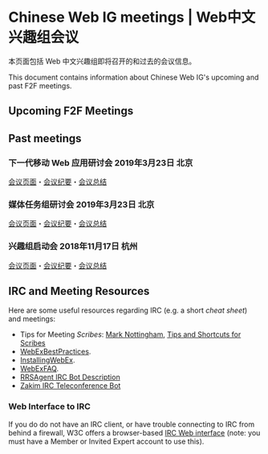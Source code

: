 # Chinese Web IG meetings | Web中文兴趣组会议

本页面包括 Web 中文兴趣组即将召开的和过去的会议信息。

This document contains information about Chinese Web IG's upcoming and past F2F meetings.

## Upcoming F2F Meetings

## Past meetings

### 下一代移动 Web 应用研讨会 2019年3月23日 北京

[会议页面](https://github.com/w3c/chinese-ig/blob/master/meetings/2019-05-11.md)・[会议纪要](https://www.w3.org/2019/05/11-chinese-web-minutes.html)・[会议总结](https://www.w3.org/2019/05/11-chinese-web-mobile-web-apps-summary.html)

### 媒体任务组研讨会 2019年3月23日 北京

[会议页面](https://github.com/w3c/chinese-ig/blob/master/meetings/2019-03-23.md)・[会议纪要](https://www.w3.org/2019/03/23-chinese-web-minutes.html)・[会议总结](https://www.w3.org/2019/03/23-chinese-web-media-summary.html)

### 兴趣组启动会 2018年11月17日 杭州

[会议页面](https://github.com/w3c/chinese-ig/blob/master/meetings/2018-11-17.md)・[会议纪要](https://www.w3.org/2018/11/17-chinese-web-minutes.html)・[会议总结](https://www.w3.org/2018/11/17-chinese-web-meeting-summary.html)

## IRC and Meeting Resources

Here are some useful resources regarding IRC (e.g. a short *cheat sheet*) and meetings:

-   Tips for Meeting *Scribes*: [Mark Nottingham](http://www.w3.org/2002/ws/addr/minutes.html), [Tips and Shortcuts for Scribes](https://www.w3.org/wiki/PointerEvents/Meetings#Meeting_Scribes)
-   [WebExBestPractices](https://www.w3.org/2006/tools/wiki/WebExBestPractices).
-   [InstallingWebEx](https://www.w3.org/2006/tools/wiki/InstallingWebEx).
-   [WebExFAQ](https://www.w3.org/2006/tools/wiki/WebExFAQ).
-   [RRSAgent IRC Bot Description](http://www.w3.org/2002/03/RRSAgent)
-   [Zakim IRC Teleconference Bot](http://www.w3.org/2001/12/zakim-irc-bot.html)

### Web Interface to IRC

If you do do not have an IRC client, or have trouble connecting to IRC from behind a firewall, W3C offers a browser-based [IRC Web interface](http://cgi.w3.org/member-bin/irc/irc.cgi) (note: you must have a Member or Invited Expert account to use this).
